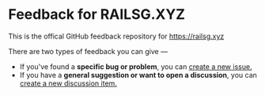 # Feedback for RAILSG.XYZ

This is the offical GitHub feedback repository for https://railsg.xyz

There are two types of feedback you can give — 
- If you've found a **specific bug or problem**, you can [create a new issue.](https://github.com/harrison-broadbent/railsg-feedback/issues)
- If you have a **general suggestion or want to open a discussion**, you can [create a new discussion item.](https://github.com/harrison-broadbent/railsg-feedback/discussions)

